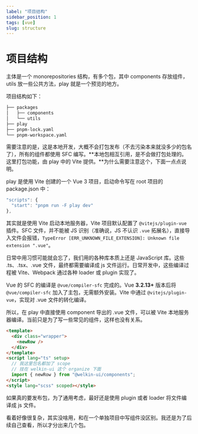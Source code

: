 ```yaml
---
label: "项目结构"
sidebar_position: 1
tags: [vue]
slug: structure
---
```


# 项目结构

主体是一个 monorepositories 结构，有多个包，其中 components 存放组件，utils 放一些公共方法，play 就是一个预览的地方。

项目结构如下：

```bash
├── packages
│   ├── components
│   └── utils
├── play
├── pnpm-lock.yaml
└── pnpm-workspace.yaml
```

需要注意的是，这是本地开发，大概不会打包发布（不去污染本来就没多少的包名了），所有的组件都使用 SFC 编写。**本地包相互引用，是不会做打包处理的。这里打包功能，由 play 中的 Vite 提供。**为什么需要注意这个，下面一点点说明。

play 是使用 Vite 创建的一个 Vue 3 项目，启动命令写在 root 项目的 package.json 中：

```js
"scripts": {
  "start": "pnpm run -F play dev"
},
```

其实就是使用 Vite 启动本地服务器，Vite 项目默认配置了 `@vitejs/plugin-vue` 插件。SFC 文件，并不能被 JS 识别（准确说，JS 不认识 `.vue` 拓展名），直接导入文件会报错，`TypeError [ERR_UNKNOWN_FILE_EXTENSION]: Unknown file extension ".vue"`。

日常中用习惯可能就会忘了，我们用的各种库本质上还是 JavaScript 库。这些 .ts、.tsx、.vue 文件，最终都需要编译成 js 文件运行。日常开发中，这些编译过程被 Vite、Webpack 通过各种 loader 或 plugin 实现了。

Vue 的 SFC 的编译是 `@vue/compiler-sfc` 完成的。Vue **3.2.13+** 版本后将 `@vue/compiler-sfc` 加入了主包，无需额外安装。Vite 中通过 `@vitejs/plugin-vue`，实现对 .vue 文件的转化编译。

所以，在 play 中直接使用 component 导出的 .vue 文件，可以被 Vite 本地服务器编译。当前只是为了写一些常见的组件，这样也没有关系。

```html
<template>
  <div class="wrapper">
    <newRow />
  </div>
</template>
<script lang="ts" setup>
  // 我这里包名都加了 scope
  // 挂在 welkin-ui 这个 organize 下面
  import { newRow } from "@welkin-ui/components";
</script>
<style lang="scss" scoped></style>
```

如果真的要发布包，为了通用考虑，最好还是使用 plugin 或者 loader 将文件编译成 js 文件。

看着好像很复杂，其实没啥用，和在一个单独项目中写组件没区别。我还是为了后续自己查看，所以才分出来几个包。
